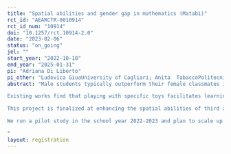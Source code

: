 ```yaml
---
title: "Spatial abilities and gender gap in mathematics (Matabì)"
rct_id: "AEARCTR-0010914"
rct_id_num: "10914"
doi: "10.1257/rct.10914-2.0"
date: "2023-02-06"
status: "on_going"
jel: ""
start_year: "2022-10-18"
end_year: "2025-01-31"
pi: "Adriana Di Liberto"
pi_other: "Ludovica GiuaUniversity of Cagliari; Anita  TabaccoPolitecnico di Torino; Maria Giulia BallatorePolitecnico di Torino; Barbara  RomanoFondazione Agnelli; Giovanni PiumattiFondazione Agnelli"
abstract: "Male students typically outperform their female classmates in maths test scores. The literature finds that one of the sources of gender inequalities in mathematics is related to differences in the acquisition of visuospatial abilities between girls and boys from a very young age. 
Existing works find that playing with specific toys facilitates learning in subjects such as maths and physics and that boys usually gain more experience than girls because of different parental beliefs on the gender-specific suitability of toys. In addition, the literature stresses that self-confidence and anxiety are not gender-neutral and can affect educational outcomes. 
This project is finalized at enhancing the spatial abilities of third and fourth-grade students, and at reducing the gender gap so that girls can improve their learning of mathematics and reduce math anxiety in comparison to boys. The randomized control trial involves several primary schools across Italy, where students will acquire visuospatial abilities via construction play (i.e., by using Lego Duplo kits). Using the bricks should help students process abstract concepts, while the playful approach should reduce math anxiety. By improving these abilities at school at a young age, girls should therefore be able to catch up with their male counterparts both in terms of visuo-spatial abilities, maths scores and reduction in maths anxiety.
We run a pilot study in the school year 2022-2023 and plan to scale up the intervention in the schooling year 2023-2024.  In the following years, we plan to follow the students in the sample and link information on standardized test scores from administrative data to evaluate treatment effects in the long run. 
"
layout: registration
---
```


